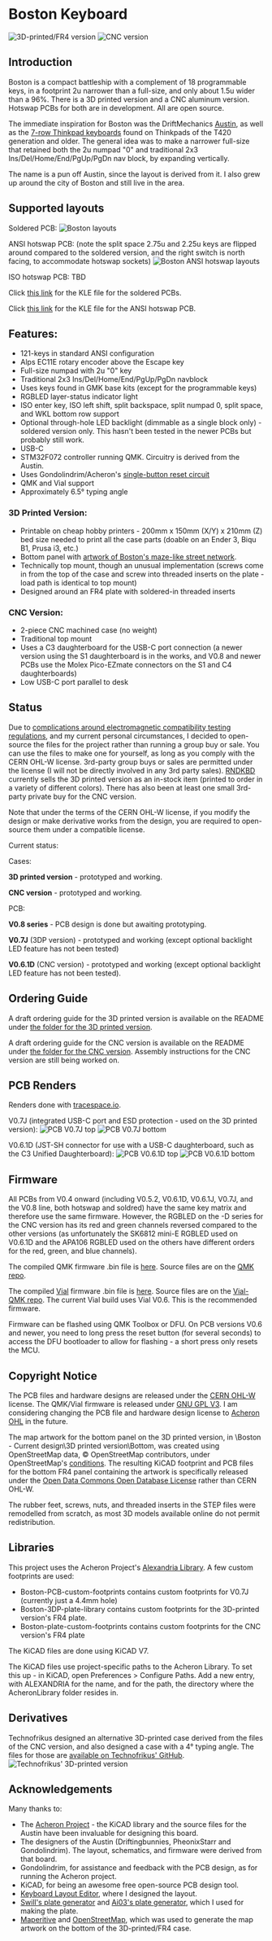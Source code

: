 # Boston Keyboard 

![3D-printed/FR4 version](https://github.com/bluepylons/Boston/raw/main/graphics/3D-printed-prototype.JPG)
![CNC version](https://github.com/bluepylons/Boston/blob/main/graphics/CNC/DSC_0317.JPG?raw=true)

## Introduction 
Boston is a compact battleship with a complement of 18 programmable keys, in a footprint 2u narrower than a full-size, and only about 1.5u wider than a 96%. There is a 3D printed version and a CNC aluminum version. Hotswap PCBs for both are in development. All are open source. 

The immediate inspiration for Boston was the DriftMechanics [Austin](https://github.com/Gondolindrim/Austin), as well as the [7-row Thinkpad keyboards](https://cdn.mos.cms.futurecdn.net/ZgDSnno6WfhXMf8u8fsBv7-970-80.jpg) found on Thinkpads of the T420 generation and older. The general idea was to make a narrower full-size that retained both the 2u numpad "0" and traditional 2x3 Ins/Del/Home/End/PgUp/PgDn nav block, by expanding vertically. 

The name is a pun off Austin, since the layout is derived from it. I also grew up around the city of Boston and still live in the area. 

## Supported layouts

Soldered PCB:
![Boston layouts](https://github.com/bluepylons/Boston/raw/main/graphics/bostonKLE.png)

ANSI hotswap PCB: (note the split space 2.75u and 2.25u keys are flipped around compared to the soldered version, and the right switch is north facing, to accommodate hotswap sockets)
![Boston ANSI hotswap layouts](https://github.com/bluepylons/Boston/raw/main/graphics/boston-hotswap-ANSI-KLE.png)

ISO hotswap PCB: TBD

Click [this link](http://www.keyboard-layout-editor.com/#/gists/75e63e00e1acc52cdb8eeda7f8ac4ba6) for the KLE file for the soldered PCBs.

Click [this link](http://www.keyboard-layout-editor.com/##@@_x:1.5%3B&=P1&=P2&=P3&=P4&_x:0.25%3B&=P5&=P6&=P7&=P8&_x:0.25%3B&=P9&=P10&=P11&=P12&_x:0.25%3B&=P13&=P14&=P15&_x:0.25%3B&=Insert&=Home&=PgUp%3B&@=Esc&_x:0.5%3B&=F1&=F2&=F3&=F4&_x:0.25%3B&=F5&=F6&=F7&=F8&_x:0.25%3B&=F9&=F10&=F11&=F12&_x:0.25%3B&=Print%0A%0A%0A%0A%0A%0AScreen&=Scroll%0A%0A%0A%0A%0A%0ALock&=Pause%0A%0A%0A%0A%0A%0ABreak&_x:0.25%3B&=Delete&=End&=PgDn%3B&@_y:0.5%3B&=~%0A%60&=!%0A1&=%2F@%0A2&=%23%0A3&=$%0A4&=%25%0A5&=%5E%0A6&=%2F&%0A7&=*%0A8&=(%0A9&=)%0A0&=%2F_%0A-&=+%0A%2F=&_c=%239a67ea&w:2%3B&=Backspace&_x:0.25&c=%23cccccc%3B&=P16&_x:0.25%3B&=Num%20Lock&=%2F%2F&=*&=-%3B&@_w:1.5%3B&=Tab&=Q&=W&=E&=R&=T&=Y&=U&=I&=O&=P&=%7B%0A%5B&=%7D%0A%5D&_w:1.5%3B&=%7C%0A%5C&_x:0.25%3B&=P17&_x:0.25%3B&=7%0AHome&=8%0A%E2%86%91&=9%0APgUp&_c=%23ff9800&h:2%3B&=+&_x:0.75%3B&=-%3B&@_c=%23cccccc&w:1.75%3B&=Caps%20Lock&=A&=S&=D&=F&=G&=H&=J&=K&=L&=%2F:%0A%2F%3B&=%22%0A'&_w:2.25%3B&=Enter&_x:0.25%3B&=P18&_x:0.25%3B&=4%0A%E2%86%90&=5&=6%0A%E2%86%92&_x:1.75&c=%23ff9800%3B&=+%3B&@_c=%23cccccc&w:2.25%3B&=Shift&=Z&=X&=C&=V&=B&=N&=M&=%3C%0A,&=%3E%0A.&=%3F%0A%2F%2F&_t=%23ff0000&w:1.75%3B&=Shift&_x:2.5&t=%23000000%3B&=1%0AEnd&=2%0A%E2%86%93&=3%0APgDn&_h:2%3B&=Enter%3B&@_y:-0.75&x:14.25%3B&=%E2%86%91%3B&@_y:-0.25&w:1.25%3B&=Ctrl&_w:1.25%3B&=Win&_w:1.25%3B&=Alt&_c=%2333b5e5&t=%23757575%0A%23ffffff&w:6.25%3B&=%0A6.25u&_c=%23cccccc&t=%23000000%3B&=Alt&=Menu&=Ctrl&_x:3.5&c=%23ffc107&w:2%3B&=0%0AIns&_c=%23cccccc%3B&=.%0ADel%3B&@_y:-0.75&x:13.25%3B&=%E2%86%90&=%E2%86%93&=%E2%86%92%3B&@_x:3.75&c=%2333b5e5&t=%23757575%0A%23ffffff&w:2.75%3B&=%0A2.75u&_t=%23ff0000&w:1.25%3B&=%0A1.25u&_t=%23757575%0A%23ffffff&w:2.25%3B&=%0A2.25u%3B&@_y:-0.75&x:12.75&c=%239a67ea&t=%23ff0000%3B&=Back&=Del&_x:1.75&c=%23ffc107%3B&=0&=00) for the KLE file for the ANSI hotswap PCB. 

## Features:
* 121-keys in standard ANSI configuration
* Alps EC11E rotary encoder above the Escape key 
* Full-size numpad with 2u "0" key
* Traditional 2x3 Ins/Del/Home/End/PgUp/PgDn navblock 
* Uses keys found in GMK base kits (except for the programmable keys)
* RGBLED layer-status indicator light 
* ISO enter key, ISO left shift, split backspace, split numpad 0, split space, and WKL bottom row support 
* Optional through-hole LED backlight (dimmable as a single block only) - soldered version only. This hasn't been tested in the newer PCBs but probably still work. 
* USB-C
* STM32F072 controller running QMK. Circuitry is derived from the Austin. 
* Uses Gondolindrim/Acheron's [single-button reset circuit](http://acheronproject.com/images/reset_article/reset2_tighter.svg)
* QMK and Vial support 
* Approximately 6.5° typing angle 

### 3D Printed Version:
* Printable on cheap hobby printers - 200mm x 150mm (X/Y) x 210mm (Z) bed size needed to print all the case parts (doable on an Ender 3, Biqu B1, Prusa i3, etc.) 
* Bottom panel with [artwork of Boston's maze-like street network](https://github.com/bluepylons/Boston/blob/main/graphics/3DP-bottom.JPG).
* Technically top mount, though an unusual implementation (screws come in from the top of the case and screw into threaded inserts on the plate - load path is identical to top mount)
* Designed around an FR4 plate with soldered-in threaded inserts 

### CNC Version:
* 2-piece CNC machined case (no weight)
* Traditional top mount 
* Uses a C3 daughterboard for the USB-C port connection (a newer version using the S1 daughterboard is in the works, and V0.8 and newer PCBs use the Molex Pico-EZmate connectors on the S1 and C4 daughterboards)
* Low USB-C port parallel to desk 

## Status
Due to [complications around electromagnetic compatibility testing regulations](https://www.keebtalk.com/t/your-custom-keyboard-is-probably-illegal-a-long-post-on-radio-interference-testing-regulations-and-keyboards/16104), and my current personal circumstances, I decided to open-source the files for the project rather than running a group buy or sale. You can use the files to make one for yourself, as long as you comply with the CERN OHL-W license. 3rd-party group buys or sales are permitted under the license (I will not be directly involved in any 3rd party sales). [RNDKBD](https://rndkbd.com/) currently sells the 3D printed version as an in-stock item (printed to order in a variety of different colors). There has also been at least one small 3rd-party private buy for the CNC version.

Note that under the terms of the CERN OHL-W license, if you modify the design or make derivative works from the design, you are required to open-source them under a compatible license. 

Current status:

Cases:

**3D printed version** - prototyped and working. 

**CNC version** - prototyped and working. 

PCB:

**V0.8 series** - PCB design is done but awaiting prototyping. 

**V0.7J** (3DP version) - prototyped and working (except optional backlight LED feature has not been tested)

**V0.6.1D** (CNC version) - prototyped and working (except optional backlight LED feature has not been tested).

## Ordering Guide

A draft ordering guide for the 3D printed version is available on the README under [the folder for the 3D printed version](https://github.com/bluepylons/Boston/tree/main/Boston%20-%20Current%20design/3D%20printed%20version). 

A draft ordering guide for the CNC version is available on the README under [the folder for the CNC version](https://github.com/bluepylons/Boston/tree/main/Boston%20-%20Current%20design/CNC%20version). Assembly instructions for the CNC version are still being worked on.

## PCB Renders 

Renders done with [tracespace.io](https://tracespace.io/).

V0.7J (integrated USB-C port and ESD protection - used on the 3D printed version):
![PCB V0.7J top](https://github.com/bluepylons/Boston/raw/main/graphics/PCB-top.png)
![PCB V0.7J bottom](https://github.com/bluepylons/Boston/raw/main/graphics/PCB-bottom.png)

V0.6.1D (JST-SH connector for use with a USB-C daughterboard, such as the C3 Unified Daughterboard):
![PCB V0.6.1D top](https://github.com/bluepylons/Boston/raw/main/graphics/PCB-DB-top.png)
![PCB V0.6.1D bottom](https://github.com/bluepylons/Boston/raw/main/graphics/PCB-DB-bottom.png)

## Firmware
All PCBs from V0.4 onward (including V0.5.2, V0.6.1D, V0.6.1J, V0.7J, and the V0.8 line, both hotswap and soldred) have the same key matrix and therefore use the same firmware. However, the RGBLED on the -D series for the CNC version has its red and green channels reversed compared to the other versions (as unfortunately the SK6812 mini-E RGBLED used on V0.6.1D and the APA106 RGBLED used on the others have different orders for the red, green, and blue channels). 

The compiled QMK firmware .bin file is [here](https://github.com/bluepylons/Boston/blob/main/Boston%20-%20Current%20design/boston_default.bin). Source files are on the [QMK repo](https://github.com/qmk/qmk_firmware/tree/master/keyboards/boston). 

The compiled [Vial](https://get.vial.today/) firmware .bin file is [here](https://github.com/bluepylons/Boston/blob/main/Boston%20-%20Current%20design/boston_vial.bin). Source files are on the [Vial-QMK repo](https://github.com/vial-kb/vial-qmk/tree/vial/keyboards/boston). The current Vial build uses Vial V0.6. This is the recommended firmware. 

Firmware can be flashed using QMK Toolbox or DFU. On PCB versions V0.6 and newer, you need to long press the reset button (for several seconds) to access the DFU bootloader to allow for flashing - a short press only resets the MCU. 

## Copyright Notice
The PCB files and hardware designs are released under the [CERN OHL-W](https://ohwr.org/cern_ohl_w_v2.txt) license. The QMK/Vial firmware is released under [GNU GPL V3](https://www.gnu.org/licenses/gpl-3.0.en.html). I am considering changing the PCB file and hardware design license to [Acheron OHL](http://acheronproject.com/AOHL14/) in the future.

The map artwork for the bottom panel on the 3D printed version, in \Boston - Current design\3D printed version\Bottom, was created using OpenStreetMap data, © OpenStreetMap contributors, under OpenStreetMap's [conditions](https://www.openstreetmap.org/copyright). The resulting KiCAD footprint and PCB files for the bottom FR4 panel containing the artwork is specifically released under the [Open Data Commons Open Database License](https://opendatacommons.org/licenses/odbl/) rather than CERN OHL-W.

The rubber feet, screws, nuts, and threaded inserts in the STEP files were remodelled from scratch, as most 3D models available online do not permit redistribution. 

## Libraries
This project uses the Acheron Project's [Alexandria Library](https://github.com/AcheronProject/AcheronLibrary). A few custom footprints are used:
* Boston-PCB-custom-footprints contains custom footprints for V0.7J (currently just a 4.4mm hole)
* Boston-3DP-plate-library contains custom footprints for the 3D-printed version's FR4 plate.
* Boston-plate-custom-footprints contains custom footprints for the CNC version's FR4 plate 

The KiCAD files are done using KiCAD V7.

 The KiCAD files use project-specific paths to the Acheron Library. To set this up - in KiCAD, open Preferences > Configure Paths. Add a new entry, with ALEXANDRIA for the name, and for the path, the directory where the AcheronLibrary folder resides in.

## Derivatives
Technofrikus designed an alternative 3D-printed case derived from the files of the CNC version, and also designed a case with a 4° typing angle. The files for those are [available on Technofrikus' GitHub](https://github.com/Technofrikus/Boston-Case).
![Technofrikus' 3D-printed version](https://github.com/Technofrikus/Boston-Case/blob/main/Photos/DSCF7709%201.jpg?raw=true)

## Acknowledgements

Many thanks to:
* The [Acheron Project](http://acheronproject.com/) - the KiCAD library and the source files for the Austin have been invaluable for designing this board.
* The designers of the Austin (Driftingbunnies, PheonixStarr and Gondolindrim). The layout, schematics, and firmware were derived from that board.
* Gondolindrim, for assistance and feedback with the PCB design, as for running the Acheron project.
* KiCAD, for being an awesome free open-source PCB design tool.
* [Keyboard Layout Editor](http://www.keyboard-layout-editor.com/), where I designed the layout. 
* [Swill's plate generator](http://builder.swillkb.com/) and [Ai03's plate generator](https://kbplate.ai03.com/), which I used for making the plate.
* [Maperitive](http://maperitive.net/) and [OpenStreetMap](https://www.openstreetmap.org/#map=4/38.01/-95.84), which was used to generate the map artwork on the bottom of the 3D-printed/FR4 case. 


